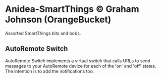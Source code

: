 # Anidea-SmartThings &copy; Graham Johnson (OrangeBucket)
Assorted SmartThings bits and bobs.

## AutoRemote Switch
AutoRemote Switch implements a virtual switch that calls URLs to send messages to your AutoRemote device for each of the 'on' and 'off' states. The intention is to add the notifications too.
